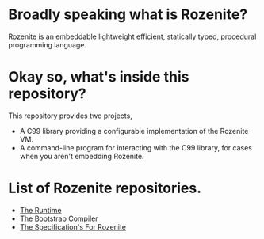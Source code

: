 # Broadly speaking what is Rozenite?
Rozenite is an embeddable lightweight efficient, statically typed, procedural programming language.

# Okay so, what's inside this repository?
This repository provides two projects,

* A C99 library providing a configurable implementation of the Rozenite VM.
* A command-line program for interacting with the C99 library, for cases when you aren't embedding Rozenite.

# List of Rozenite repositories.
* [The Runtime](https://github.com/Ayeon389/rozenite-runtime)
* [The Bootstrap Compiler](https://github.com/Ayeon389/rozenite-runtime)
* [The Specification's For Rozenite](https://github.com/Ayeon389/rozenite-runtime)

